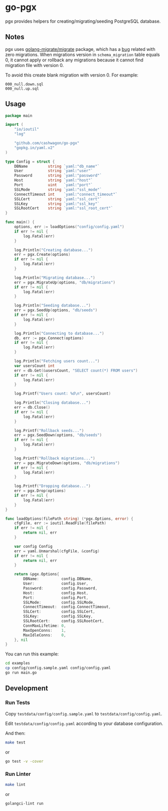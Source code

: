 # go-pgx

pgx provides helpers for creating/migrating/seeding PostgreSQL database.

## Notes
pgx uses [golang-migrate/migrate](https://github.com/golang-migrate/migrate) package,
which has a [bug](https://github.com/golang-migrate/migrate/issues/79) related with zero migrations.
When migrations version in `schema_migration` table equals 0,
it cannot apply or rollback any migrations because it cannot find migration file with version 0.

To avoid this create blank migration with version 0. For example:
```
000_null.down.sql
000_null.up.sql
```

## Usage

```go
package main

import (
	"io/ioutil"
	"log"

	"github.com/cashwagon/go-pgx"
	"gopkg.in/yaml.v2"
)

type Config = struct {
	DBName         string `yaml:"db_name"`
	User           string `yaml:"user"`
	Password       string `yaml:"password"`
	Host           string `yaml:"host"`
	Port           uint   `yaml:"port"`
	SSLMode        string `yaml:"ssl_mode"`
	ConnectTimeout int    `yaml:"connect_timeout"`
	SSLCert        string `yaml:"ssl_cert"`
	SSLKey         string `yaml:"ssl_key"`
	SSLRootCert    string `yaml:"ssl_root_cert"`
}

func main() {
	options, err := loadOptions("config/config.yaml")
	if err != nil {
		log.Fatal(err)
	}

	log.Println("Creating database...")
	err = pgx.Create(options)
	if err != nil {
		log.Fatal(err)
	}

	log.Println("Migrating database...")
	err = pgx.MigrateUp(options, "db/migrations")
	if err != nil {
		log.Fatal(err)
	}

	log.Println("Seeding database...")
	err = pgx.SeedUp(options, "db/seeds")
	if err != nil {
		log.Fatal(err)
	}

	log.Println("Connecting to database...")
	db, err := pgx.Connect(options)
	if err != nil {
		log.Fatal(err)
	}

	log.Println("Fetching users count...")
	var usersCount int
	err = db.Get(&usersCount, "SELECT count(*) FROM users")
	if err != nil {
		log.Fatal(err)
	}

	log.Printf("Users count: %d\n", usersCount)

	log.Println("Closing database...")
	err = db.Close()
	if err != nil {
		log.Fatal(err)
	}

	log.Printf("Rollback seeds...")
	err = pgx.SeedDown(options, "db/seeds")
	if err != nil {
		log.Fatal(err)
	}

	log.Printf("Rollback migrations...")
	err = pgx.MigrateDown(options, "db/migrations")
	if err != nil {
		log.Fatal(err)
	}

	log.Printf("Dropping database...")
	err = pgx.Drop(options)
	if err != nil {
		log.Fatal(err)
	}
}

func loadOptions(filePath string) (*pgx.Options, error) {
	cfgFile, err := ioutil.ReadFile(filePath)
	if err != nil {
		return nil, err
	}

	var config Config
	err = yaml.Unmarshal(cfgFile, &config)
	if err != nil {
		return nil, err
	}

	return &pgx.Options{
		DBName:          config.DBName,
		User:            config.User,
		Password:        config.Password,
		Host:            config.Host,
		Port:            config.Port,
		SSLMode:         config.SSLMode,
		ConnectTimeout:  config.ConnectTimeout,
		SSLCert:         config.SSLCert,
		SSLKey:          config.SSLKey,
		SSLRootCert:     config.SSLRootCert,
		ConnMaxLifetime: 0,
		MaxOpenConns:    1,
		MaxIdleConns:    0,
	}, nil
}
```

You can run this example:
```bash
cd examples
cp config/config.sample.yaml config/config.yaml
go run main.go
```

## Development

### Run Tests
Copy `testdata/config/config.sample.yaml` to `testdata/config/config.yaml`.

Edit `testdata/config/config.yaml` according to your database configuration.

And then:
```bash
make test
```

or

```bash
go test -v -cover
```

### Run Linter

```bash
make lint
```

or

```
golangci-lint run
```
